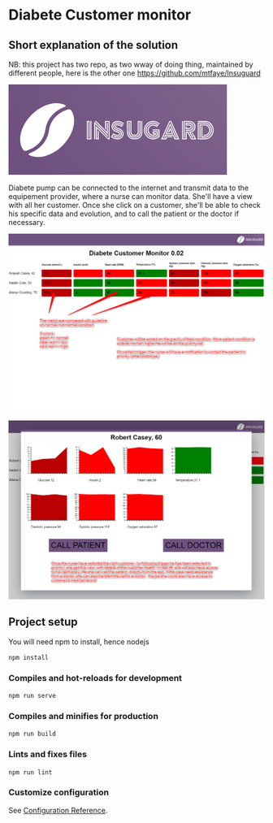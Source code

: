 # Diabete Customer monitor

## Short explanation of the solution

NB: this project has two repo, as two wway of doing thing, maintained by different people, here is the other one https://github.com/mtfaye/Insuguard

![Logo](./src/assets/logo.png)

Diabete pump can be connected to the internet and transmit data to the equipement provider, where a nurse can monitor data. She'll have a view with all her customer. Once she click on a customer, she'll be able to check his specific data and evolution, and to call the patient or the doctor if necessary. 

![dashboard](./src/assets/dashboard.png)

![specific view](./src/assets/specific.png)


## Project setup
You will need npm to install, hence nodejs

```
npm install
```

### Compiles and hot-reloads for development
```
npm run serve
```

### Compiles and minifies for production
```
npm run build
```

### Lints and fixes files
```
npm run lint
```

### Customize configuration
See [Configuration Reference](https://cli.vuejs.org/config/).


